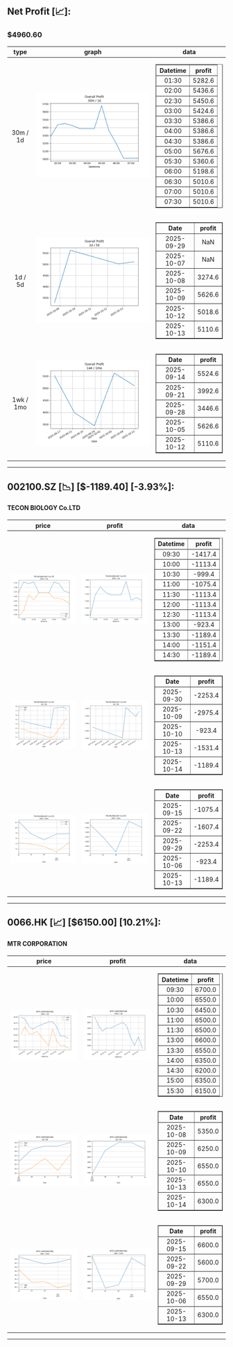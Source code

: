 ## Net Profit [📈]:
### $4960.60
|type|graph|data|
|:---:|:---:|:---:|
|30m / 1d|![net_profit](image/overall_30m-1d.png)|<table border="1" class="dataframe"> <thead> <tr style="text-align: center;"> <th>Datetime</th> <th>profit</th> </tr> </thead> <tbody> <tr> <td>01:30</td> <td>5282.6</td> </tr> <tr> <td>02:00</td> <td>5436.6</td> </tr> <tr> <td>02:30</td> <td>5450.6</td> </tr> <tr> <td>03:00</td> <td>5424.6</td> </tr> <tr> <td>03:30</td> <td>5386.6</td> </tr> <tr> <td>04:00</td> <td>5386.6</td> </tr> <tr> <td>04:30</td> <td>5386.6</td> </tr> <tr> <td>05:00</td> <td>5676.6</td> </tr> <tr> <td>05:30</td> <td>5360.6</td> </tr> <tr> <td>06:00</td> <td>5198.6</td> </tr> <tr> <td>06:30</td> <td>5010.6</td> </tr> <tr> <td>07:00</td> <td>5010.6</td> </tr> <tr> <td>07:30</td> <td>5010.6</td> </tr> </tbody></table>|
|1d / 5d|![net_profit](image/overall_1d-5d.png)|<table border="1" class="dataframe"> <thead> <tr style="text-align: center;"> <th>Date</th> <th>profit</th> </tr> </thead> <tbody> <tr> <td>2025-09-29</td> <td>NaN</td> </tr> <tr> <td>2025-10-07</td> <td>NaN</td> </tr> <tr> <td>2025-10-08</td> <td>3274.6</td> </tr> <tr> <td>2025-10-09</td> <td>5626.6</td> </tr> <tr> <td>2025-10-12</td> <td>5018.6</td> </tr> <tr> <td>2025-10-13</td> <td>5110.6</td> </tr> </tbody></table>|
|1wk / 1mo|![net_profit](image/overall_1wk-1mo.png)|<table border="1" class="dataframe"> <thead> <tr style="text-align: center;"> <th>Date</th> <th>profit</th> </tr> </thead> <tbody> <tr> <td>2025-09-14</td> <td>5524.6</td> </tr> <tr> <td>2025-09-21</td> <td>3992.6</td> </tr> <tr> <td>2025-09-28</td> <td>3446.6</td> </tr> <tr> <td>2025-10-05</td> <td>5626.6</td> </tr> <tr> <td>2025-10-12</td> <td>5110.6</td> </tr> </tbody></table>|
---
## 002100.SZ [📉] [$-1189.40] [-3.93%]:
#### TECON BIOLOGY Co.LTD
|price|profit|data|
|:---:|:---:|:---:|
|![price](image/002100.SZ_30m-1d_price.png)|![profit](image/002100.SZ_30m-1d_profit.png)|<table border="1" class="dataframe"> <thead> <tr style="text-align: center;"> <th>Datetime</th> <th>profit</th> </tr> </thead> <tbody> <tr> <td>09:30</td> <td>-1417.4</td> </tr> <tr> <td>10:00</td> <td>-1113.4</td> </tr> <tr> <td>10:30</td> <td>-999.4</td> </tr> <tr> <td>11:00</td> <td>-1075.4</td> </tr> <tr> <td>11:30</td> <td>-1113.4</td> </tr> <tr> <td>12:00</td> <td>-1113.4</td> </tr> <tr> <td>12:30</td> <td>-1113.4</td> </tr> <tr> <td>13:00</td> <td>-923.4</td> </tr> <tr> <td>13:30</td> <td>-1189.4</td> </tr> <tr> <td>14:00</td> <td>-1151.4</td> </tr> <tr> <td>14:30</td> <td>-1189.4</td> </tr> </tbody></table>|
|![price](image/002100.SZ_1d-5d_price.png)|![profit](image/002100.SZ_1d-5d_profit.png)|<table border="1" class="dataframe"> <thead> <tr style="text-align: center;"> <th>Date</th> <th>profit</th> </tr> </thead> <tbody> <tr> <td>2025-09-30</td> <td>-2253.4</td> </tr> <tr> <td>2025-10-09</td> <td>-2975.4</td> </tr> <tr> <td>2025-10-10</td> <td>-923.4</td> </tr> <tr> <td>2025-10-13</td> <td>-1531.4</td> </tr> <tr> <td>2025-10-14</td> <td>-1189.4</td> </tr> </tbody></table>|
|![price](image/002100.SZ_1wk-1mo_price.png)|![profit](image/002100.SZ_1wk-1mo_profit.png)|<table border="1" class="dataframe"> <thead> <tr style="text-align: center;"> <th>Date</th> <th>profit</th> </tr> </thead> <tbody> <tr> <td>2025-09-15</td> <td>-1075.4</td> </tr> <tr> <td>2025-09-22</td> <td>-1607.4</td> </tr> <tr> <td>2025-09-29</td> <td>-2253.4</td> </tr> <tr> <td>2025-10-06</td> <td>-923.4</td> </tr> <tr> <td>2025-10-13</td> <td>-1189.4</td> </tr> </tbody></table>|
---
## 0066.HK [📈] [$6150.00] [10.21%]:
#### MTR CORPORATION
|price|profit|data|
|:---:|:---:|:---:|
|![price](image/0066.HK_30m-1d_price.png)|![profit](image/0066.HK_30m-1d_profit.png)|<table border="1" class="dataframe"> <thead> <tr style="text-align: center;"> <th>Datetime</th> <th>profit</th> </tr> </thead> <tbody> <tr> <td>09:30</td> <td>6700.0</td> </tr> <tr> <td>10:00</td> <td>6550.0</td> </tr> <tr> <td>10:30</td> <td>6450.0</td> </tr> <tr> <td>11:00</td> <td>6500.0</td> </tr> <tr> <td>11:30</td> <td>6500.0</td> </tr> <tr> <td>13:00</td> <td>6600.0</td> </tr> <tr> <td>13:30</td> <td>6550.0</td> </tr> <tr> <td>14:00</td> <td>6350.0</td> </tr> <tr> <td>14:30</td> <td>6200.0</td> </tr> <tr> <td>15:00</td> <td>6350.0</td> </tr> <tr> <td>15:30</td> <td>6150.0</td> </tr> </tbody></table>|
|![price](image/0066.HK_1d-5d_price.png)|![profit](image/0066.HK_1d-5d_profit.png)|<table border="1" class="dataframe"> <thead> <tr style="text-align: center;"> <th>Date</th> <th>profit</th> </tr> </thead> <tbody> <tr> <td>2025-10-08</td> <td>5350.0</td> </tr> <tr> <td>2025-10-09</td> <td>6250.0</td> </tr> <tr> <td>2025-10-10</td> <td>6550.0</td> </tr> <tr> <td>2025-10-13</td> <td>6550.0</td> </tr> <tr> <td>2025-10-14</td> <td>6300.0</td> </tr> </tbody></table>|
|![price](image/0066.HK_1wk-1mo_price.png)|![profit](image/0066.HK_1wk-1mo_profit.png)|<table border="1" class="dataframe"> <thead> <tr style="text-align: center;"> <th>Date</th> <th>profit</th> </tr> </thead> <tbody> <tr> <td>2025-09-15</td> <td>6600.0</td> </tr> <tr> <td>2025-09-22</td> <td>5600.0</td> </tr> <tr> <td>2025-09-29</td> <td>5700.0</td> </tr> <tr> <td>2025-10-06</td> <td>6550.0</td> </tr> <tr> <td>2025-10-13</td> <td>6300.0</td> </tr> </tbody></table>|
---
